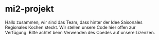 # mi2-projekt

Hallo zusammen,
wir sind das Team, dass hinter der Idee Saisonales Regionales Kochen steckt.
Wir stellen unsere Code hier offen zur Verfügung.
Bitte achtet beim Verwenden des Coedes auf unsere Lizenzen.
